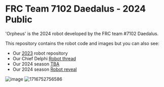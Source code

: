 # FRC Team 7102 Daedalus - 2024 Public
'Orpheus' is the 2024 robot developed by the FRC team #7102 Daedalus.

This repository contains the robot code and images but you can also see:
-  Our [2023]() robot repository
-  Our Chief Delphi [Robot thread]()
-  Our 2024 season [TBA]()
-  Our 2024 season [Robot reveal]()

![image](https://github.com/Daedalus7102/Daedalus-Crescendo-2024/assets/153160193/2aad79de-2372-454e-9fcf-a052b9ae7f64)
![1716752756586](https://github.com/Daedalus7102/Daedalus-Crescendo-2024/assets/153160193/9d44dd22-da4d-4d0b-8b40-b5984d4999f3)
